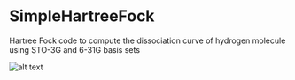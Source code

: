 # SimpleHartreeFock

Hartree Fock code to compute the dissociation curve of hydrogen molecule using STO-3G and 6-31G basis sets

![alt text](hhttps://github.com/MyEntangled/SimpleHartreeFock/blob/main/combined_result.png)
